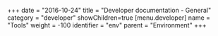 +++
date = "2016-10-24"
title = "Developer documentation - General"
category = "developer"
showChildren=true
[menu.developer]
  name = "Tools"
  weight = -100
  identifier = "env"
  parent = "Environment"
+++
